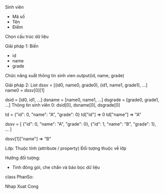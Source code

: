 Sinh viên
- Mã số
- Tên
- Điểm

Chọn cấu trúc dữ liệu

Giải pháp 1: Biến
- id
- name
- grade

Chức năng xuất thông tin sinh vien
output(id, name, grade)

Giải pháp 2: List
dssv = [(id0, name0, grade0), (id1, name1, grade1), ...]
name0 = dssv[0][1]

dsid = [id0, id1, ...]
dsname = [name0, name1, ...]
dsgrade = [grade0, grade1, ...]
Thông tin sinh viên 0: dsid[0], dsname[0], dsgrade[0]

td = {"id": 0, "name": "A", "grade": 0}
td["id"] => 0
td["name"] => "A"

dssv = [
    {"id": 0, "name": "A", "grade": 0},
    {"id": 1, "name": "B", "grade": 1},
    ...
]

dssv[1]["name"] => "B"


Lớp: Thuộc tính (attribute / property)
Đối tượng thuộc về lớp


Hướng đối tượng:
- Tính đóng gói, che chắn và bảo bọc dữ liệu



class PhanSo:

Nhap
Xuat
Cong
